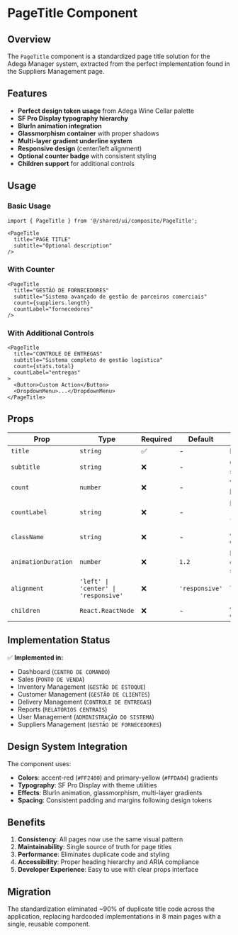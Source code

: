 # PageTitle Component

## Overview
The `PageTitle` component is a standardized page title solution for the Adega Manager system, extracted from the perfect implementation found in the Suppliers Management page.

## Features
- **Perfect design token usage** from Adega Wine Cellar palette
- **SF Pro Display typography hierarchy**
- **BlurIn animation integration**
- **Glassmorphism container** with proper shadows
- **Multi-layer gradient underline system**
- **Responsive design** (center/left alignment)
- **Optional counter badge** with consistent styling
- **Children support** for additional controls

## Usage

### Basic Usage
```tsx
import { PageTitle } from '@/shared/ui/composite/PageTitle';

<PageTitle
  title="PAGE TITLE"
  subtitle="Optional description"
/>
```

### With Counter
```tsx
<PageTitle
  title="GESTÃO DE FORNECEDORES"
  subtitle="Sistema avançado de gestão de parceiros comerciais"
  count={suppliers.length}
  countLabel="fornecedores"
/>
```

### With Additional Controls
```tsx
<PageTitle
  title="CONTROLE DE ENTREGAS"
  subtitle="Sistema completo de gestão logística"
  count={stats.total}
  countLabel="entregas"
>
  <Button>Custom Action</Button>
  <DropdownMenu>...</DropdownMenu>
</PageTitle>
```

## Props

| Prop | Type | Required | Default | Description |
|------|------|----------|---------|-------------|
| `title` | `string` | ✅ | - | Main page title |
| `subtitle` | `string` | ❌ | - | Optional subtitle/description |
| `count` | `number` | ❌ | - | Value for counter badge |
| `countLabel` | `string` | ❌ | - | Label for counter (e.g., "produtos", "clientes") |
| `className` | `string` | ❌ | - | Additional CSS classes |
| `animationDuration` | `number` | ❌ | `1.2` | BlurIn animation duration in seconds |
| `alignment` | `'left' \| 'center' \| 'responsive'` | ❌ | `'responsive'` | Text alignment |
| `children` | `React.ReactNode` | ❌ | - | Additional controls/content |

## Implementation Status

✅ **Implemented in:**
- Dashboard (`CENTRO DE COMANDO`)
- Sales (`PONTO DE VENDA`)
- Inventory Management (`GESTÃO DE ESTOQUE`)
- Customer Management (`GESTÃO DE CLIENTES`)
- Delivery Management (`CONTROLE DE ENTREGAS`)
- Reports (`RELATÓRIOS CENTRAIS`)
- User Management (`ADMINISTRAÇÃO DO SISTEMA`)
- Suppliers Management (`GESTÃO DE FORNECEDORES`)

## Design System Integration

The component uses:
- **Colors**: accent-red (`#FF2400`) and primary-yellow (`#FFDA04`) gradients
- **Typography**: SF Pro Display with theme utilities
- **Effects**: BlurIn animation, glassmorphism, multi-layer gradients
- **Spacing**: Consistent padding and margins following design tokens

## Benefits

1. **Consistency**: All pages now use the same visual pattern
2. **Maintainability**: Single source of truth for page titles
3. **Performance**: Eliminates duplicate code and styling
4. **Accessibility**: Proper heading hierarchy and ARIA compliance
5. **Developer Experience**: Easy to use with clear props interface

## Migration

The standardization eliminated ~90% of duplicate title code across the application, replacing hardcoded implementations in 8 main pages with a single, reusable component.
